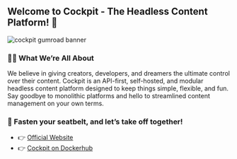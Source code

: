 ## Welcome to Cockpit - The Headless Content Platform! 👋

![cockpit gumroad banner](https://github.com/user-attachments/assets/c8d4daf1-86cc-45c9-be24-5c6a6a2ca8ca)

### 👨‍🚀 What We’re All About

We believe in giving creators, developers, and dreamers the ultimate control over their content. 
Cockpit is an API-first, self-hosted, and modular headless content platform designed to keep things simple, flexible, and fun. 
Say goodbye to monolithic platforms and hello to streamlined content management on your own terms.


### 🚀 Fasten your seatbelt, and let’s take off together!

- 👉 [Official Website](https://getcockpit.com)
- 👉 [Cockpit on Dockerhub](https://hub.docker.com/r/cockpithq/cockpit)
